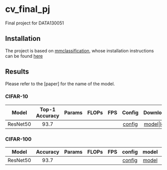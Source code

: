# cv_final_pj
Final project for DATA130051

## Installation
The project is based on [mmclassification](https://github.com/open-mmlab/mmclassification), whose installation instructions can be found [here](https://github.com/open-mmlab/mmclassification/blob/master/docs/install.md)

## Results
Please refer to the [paper] for the name of the model.

### CIFAR-10
| Model    |  Top-1 Accuracy | Params | FLOPs | FPS | Config                                         | Download                                       |
| :------: | :-------------: | :----: | :---: | :-: |:---------------------------------------------: | :------------------------------------------:  |
| ResNet50 | 93.7            |        |       |     | [config](./configs/custom/resnet50_cifar10.py) | [model](https://drive.google.com/file/d/13tIdoBmxKD_V93CCI30kYAOvFqOxnrsq/view?usp=sharing)\|[log](./log/log_resnet50_cifar10.json) |

### CIFAR-100
| Model    |  Accuracy | Params | FLOPs | FPS | config                                          | model | log                                    |
| :------: | :-------: | :----: | :---: | :-: |:----------------------------------------------: | :---: | :-----------------------------------:  |
| ResNet50 | 93.7      |        |       |     | [config](./configs/custom/resnet50_cifar100.py) | [model](https://drive.google.com/file/d/13tIdoBmxKD_V93CCI30kYAOvFqOxnrsq/view?usp=sharing)      | [log](./log/log_resnet50_cifar10.json) |

